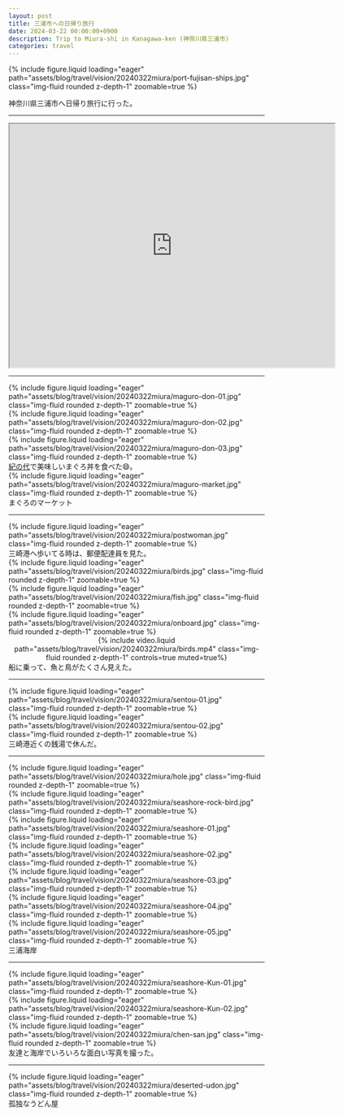 ```yaml
---
layout: post
title: 三浦市への日帰り旅行
date: 2024-03-22 00:00:00+0900
description: Trip to Miura-shi in Kanagawa-ken (神奈川県三浦市)
categories: travel
---
```


<div class="col-sm mt-3 mt-md-0">
    {% include figure.liquid loading="eager" path="assets/blog/travel/vision/20240322miura/port-fujisan-ships.jpg" class="img-fluid rounded z-depth-1" zoomable=true %}
</div>


神奈川県三浦市へ日帰り旅行に行った。
<hr>

<center>
    <iframe src="https://www.google.com/maps/d/u/0/embed?mid=1O7D0XI4c8epd11B2jaK-gHMmZP_AJPg&ehbc=2E312F" width="640" height="480"></iframe>
</center>
<hr>


<div class="row mt-3">
    <div class="col-sm mt-3 mt-md-0">
        {% include figure.liquid loading="eager" path="assets/blog/travel/vision/20240322miura/maguro-don-01.jpg" class="img-fluid rounded z-depth-1" zoomable=true %}
    </div>
    <div class="col-sm mt-3 mt-md-0">
        {% include figure.liquid loading="eager" path="assets/blog/travel/vision/20240322miura/maguro-don-02.jpg" class="img-fluid rounded z-depth-1" zoomable=true %}
    </div>
    <div class="col-sm mt-3 mt-md-0">
        {% include figure.liquid loading="eager" path="assets/blog/travel/vision/20240322miura/maguro-don-03.jpg" class="img-fluid rounded z-depth-1" zoomable=true %}
    </div>
</div>
<div class="caption">
    <a href="https://tabelog.com/kanagawa/A1406/A140603/14003206/">紀の代</a>で美味しいまぐろ丼を食べた😄。
</div>

<div class="row mt-3">
    <div class="col-sm mt-3 mt-md-0">
        {% include figure.liquid loading="eager" path="assets/blog/travel/vision/20240322miura/maguro-market.jpg" class="img-fluid rounded z-depth-1" zoomable=true %}
    </div>
</div>
<div class="caption">
    まぐろのマーケット
</div>
<hr>


<div class="row mt-3">
    <div class="col-sm mt-3 mt-md-0">
        {% include figure.liquid loading="eager" path="assets/blog/travel/vision/20240322miura/postwoman.jpg" class="img-fluid rounded z-depth-1" zoomable=true %}
    </div>
</div>
<div class="caption">
    三崎港へ歩いてる時は、郵便配達員を見た。
</div>


<div class="row mt-3">
    <div class="col-sm mt-3 mt-md-0">
        {% include figure.liquid loading="eager" path="assets/blog/travel/vision/20240322miura/birds.jpg" class="img-fluid rounded z-depth-1" zoomable=true %}
    </div>
    <div class="col-sm mt-3 mt-md-0">
        {% include figure.liquid loading="eager" path="assets/blog/travel/vision/20240322miura/fish.jpg" class="img-fluid rounded z-depth-1" zoomable=true %}
    </div>
</div>
<div class="row mt-3">
    <div class="col-sm mt-3 mt-md-0">
        {% include figure.liquid loading="eager" path="assets/blog/travel/vision/20240322miura/onboard.jpg" class="img-fluid rounded z-depth-1" zoomable=true %}
    </div>
</div>
<div class="row mt-3">
    <div class="col-sm mt-3 mt-md-0">
        <center>
            {% include video.liquid path="assets/blog/travel/vision/20240322miura/birds.mp4" class="img-fluid rounded z-depth-1" controls=true muted=true%}
        </center>
    </div>
</div>
<div class="caption">
    船に乗って、魚と鳥がたくさん見えた。
</div>
<hr>


<div class="row mt-3">
    <div class="col-sm mt-3 mt-md-0">
        {% include figure.liquid loading="eager" path="assets/blog/travel/vision/20240322miura/sentou-01.jpg" class="img-fluid rounded z-depth-1" zoomable=true %}
    </div>
    <div class="col-sm mt-3 mt-md-0">
        {% include figure.liquid loading="eager" path="assets/blog/travel/vision/20240322miura/sentou-02.jpg" class="img-fluid rounded z-depth-1" zoomable=true %}
    </div>
</div>
<div class="caption">
    三崎港近くの銭湯で休んだ。
</div>
<hr>


<div class="row mt-3">
    <div class="col-sm mt-3 mt-md-0">
        {% include figure.liquid loading="eager" path="assets/blog/travel/vision/20240322miura/hole.jpg" class="img-fluid rounded z-depth-1" zoomable=true %}
    </div>
</div>
<div class="row mt-3">
    <div class="col-sm mt-3 mt-md-0">
        {% include figure.liquid loading="eager" path="assets/blog/travel/vision/20240322miura/seashore-rock-bird.jpg" class="img-fluid rounded z-depth-1" zoomable=true %}
    </div>
    <div class="col-sm mt-3 mt-md-0">
        {% include figure.liquid loading="eager" path="assets/blog/travel/vision/20240322miura/seashore-01.jpg" class="img-fluid rounded z-depth-1" zoomable=true %}
    </div>
</div>
<div class="row mt-3">
    <div class="col-sm mt-3 mt-md-0">
        {% include figure.liquid loading="eager" path="assets/blog/travel/vision/20240322miura/seashore-02.jpg" class="img-fluid rounded z-depth-1" zoomable=true %}
    </div>
</div>
<div class="row mt-3">
    <div class="col-sm mt-3 mt-md-0">
        {% include figure.liquid loading="eager" path="assets/blog/travel/vision/20240322miura/seashore-03.jpg" class="img-fluid rounded z-depth-1" zoomable=true %}
    </div>
</div>
<div class="row mt-3">
    <div class="col-sm mt-3 mt-md-0">
        {% include figure.liquid loading="eager" path="assets/blog/travel/vision/20240322miura/seashore-04.jpg" class="img-fluid rounded z-depth-1" zoomable=true %}
    </div>
</div>
<div class="row mt-3">
    <div class="col-sm mt-3 mt-md-0">
        {% include figure.liquid loading="eager" path="assets/blog/travel/vision/20240322miura/seashore-05.jpg" class="img-fluid rounded z-depth-1" zoomable=true %}
    </div>
</div>
<div class="caption">
    三浦海岸
</div>
<hr>


<div class="row mt-3">
    <div class="col-sm mt-3 mt-md-0">
        {% include figure.liquid loading="eager" path="assets/blog/travel/vision/20240322miura/seashore-Kun-01.jpg" class="img-fluid rounded z-depth-1" zoomable=true %}
    </div>
</div>
<div class="row mt-3">
    <div class="col-sm mt-3 mt-md-0">
        {% include figure.liquid loading="eager" path="assets/blog/travel/vision/20240322miura/seashore-Kun-02.jpg" class="img-fluid rounded z-depth-1" zoomable=true %}
    </div>
</div>
<div class="row mt-3">
    <div class="col-sm mt-3 mt-md-0">
        {% include figure.liquid loading="eager" path="assets/blog/travel/vision/20240322miura/chen-san.jpg" class="img-fluid rounded z-depth-1" zoomable=true %}
    </div>
</div>
<div class="caption">
    友達と海岸でいろいろな面白い写真を撮った。
</div>
<hr>

<div class="row mt-3">
    <div class="col-sm mt-3 mt-md-0">
        {% include figure.liquid loading="eager" path="assets/blog/travel/vision/20240322miura/deserted-udon.jpg" class="img-fluid rounded z-depth-1" zoomable=true %}
    </div>
</div>
<div class="caption">
    孤独なうどん屋
</div>